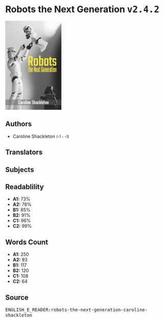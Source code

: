 # Robots the Next Generation <kbd>v2.4.2</kbd>

![](./cover.medium.jpg "")

## Authors


 - Caroline Shackleton <small>(-1 - -1)</small>

## Translators



## Subjects



## Readablility


 - **A1:** 73%
 - **A2:** 78%
 - **B1:** 85%
 - **B2:** 91%
 - **C1:** 96%
 - **C2:** 99%

## Words Count


 - **A1:** 250
 - **A2:** 93
 - **B1:** 117
 - **B2:** 120
 - **C1:** 108
 - **C2:** 64

## Source


<kbd>ENGLISH_E_READER:robots-the-next-generation-caroline-shackleton</kbd>
